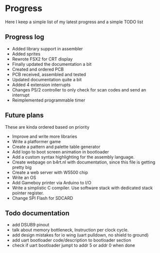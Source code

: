 # Progress
Here I keep a simple list of my latest progress and a simple TODO list

## Progress log
- Added library support in assembler
- Added sprites
- Rewrote FSX2 for CRT display
- Finally updated the documentation a bit
- Created and ordered PCB
- PCB received, assembled and tested
- Updated documentation quite a bit
- Added 4 extension interrupts
- Changes PS/2 controller to only check for scan codes and send an interrupt
- Reimplemented programmable timer

## Future plans
These are kinda ordered based on priority

- Improve and write more libraries
- Write a platformer game
- Create a pattern and palette table generator
- Add logo to boot screen animation in bootloader
- Add a custom syntax highlighting for the assembly language.
- Create webpage on b4rt.nl with documentation, since this file is getting pretty big
- Create a web server with W5500 chip
- Write an OS
- Add Gameboy printer via Arduino to I/O
- Write a simplistic C compiler. Use software stack with dedicated stack pointer register.
- Change SPI Flash for SDCARD

## Todo documentation
- add DSUB9 pinout
- talk about memory bottleneck, Instruction per clock cycle.
- add design mistakes for io wing (uart pulldown, no shield to ground)
- add uart bootloader code/description to bootloader section
- check if uart bootloader jumpt to addr 5 or addr 0 when done